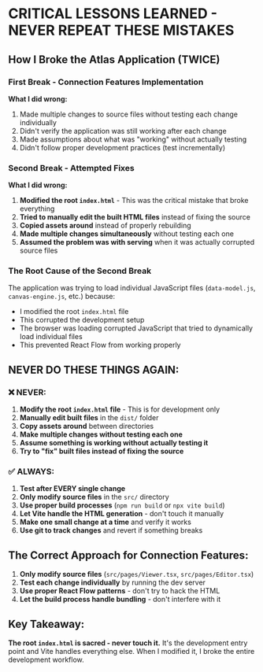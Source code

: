 # CRITICAL LESSONS LEARNED - NEVER REPEAT THESE MISTAKES

## How I Broke the Atlas Application (TWICE)

### First Break - Connection Features Implementation
**What I did wrong:**
1. Made multiple changes to source files without testing each change individually
2. Didn't verify the application was still working after each change
3. Made assumptions about what was "working" without actually testing
4. Didn't follow proper development practices (test incrementally)

### Second Break - Attempted Fixes
**What I did wrong:**
1. **Modified the root `index.html`** - This was the critical mistake that broke everything
2. **Tried to manually edit the built HTML files** instead of fixing the source
3. **Copied assets around** instead of properly rebuilding
4. **Made multiple changes simultaneously** without testing each one
5. **Assumed the problem was with serving** when it was actually corrupted source files

### The Root Cause of the Second Break
The application was trying to load individual JavaScript files (`data-model.js`, `canvas-engine.js`, etc.) because:
- I modified the root `index.html` file
- This corrupted the development setup
- The browser was loading corrupted JavaScript that tried to dynamically load individual files
- This prevented React Flow from working properly

## NEVER DO THESE THINGS AGAIN:

### ❌ NEVER:
1. **Modify the root `index.html` file** - This is for development only
2. **Manually edit built files** in the `dist/` folder
3. **Copy assets around** between directories
4. **Make multiple changes without testing each one**
5. **Assume something is working without actually testing it**
6. **Try to "fix" built files instead of fixing the source**

### ✅ ALWAYS:
1. **Test after EVERY single change**
2. **Only modify source files** in the `src/` directory
3. **Use proper build processes** (`npm run build` or `npx vite build`)
4. **Let Vite handle the HTML generation** - don't touch it manually
5. **Make one small change at a time** and verify it works
6. **Use git to track changes** and revert if something breaks

## The Correct Approach for Connection Features:
1. **Only modify source files** (`src/pages/Viewer.tsx`, `src/pages/Editor.tsx`)
2. **Test each change individually** by running the dev server
3. **Use proper React Flow patterns** - don't try to hack the HTML
4. **Let the build process handle bundling** - don't interfere with it

## Key Takeaway:
**The root `index.html` is sacred - never touch it.** It's the development entry point and Vite handles everything else. When I modified it, I broke the entire development workflow.





